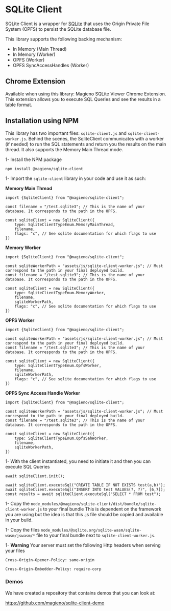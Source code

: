 # SQLite Client

SQLite Client is a wrapper for [SQLite](https://github.com/sqlite/sqlite-wasm) that uses the Origin Private File System (OPFS) to persist the SQLite database file.

This library supports the following backing mechanism:
* In Memory (Main Thread)
* In Memory (Worker)
* OPFS (Worker)
* OPFS SyncAccessHandles (Worker)

## Chrome Extension
Available when using this library: Magieno SQLite Viewer Chrome Extension. This extension allows you to execute SQL Queries and see the results in a table format. 

## Installation using NPM

This library has two important files: `sqlite-client.js` and `sqlite-client-worker.js`. 
Behind the scenes, the SqliteClient communicates with a worker (if needed) to run the SQL statements and return you the results
on the main thread. It also supports the Memory Main Thread mode.

1- Install the NPM package

```
npm install @magieno/sqlite-client
```

1- Import the `sqlite-client` library in your code and use it as such:

**Memory Main Thread**
```
import {SqliteClient} from "@magieno/sqlite-client";

const filename = "/test.sqlite3"; // This is the name of your database. It corresponds to the path in the OPFS.

const sqliteClient = new SqliteClient({
    type: SqliteClientTypeEnum.MemoryMainThread,
    filename,
    flags: "c", // See sqlite documentation for which flags to use    
})
```

**Memory Worker**
```
import {SqliteClient} from "@magieno/sqlite-client";

const sqliteWorkerPath = "assets/js/sqlite-client-worker.js"; // Must correspond to the path in your final deployed build.
const filename = "/test.sqlite3"; // This is the name of your database. It corresponds to the path in the OPFS.

const sqliteClient = new SqliteClient({
    type: SqliteClientTypeEnum.MemoryWorker,
    filename,
    sqliteWorkerPath,
    flags: "c", // See sqlite documentation for which flags to use
})
```

**OPFS Worker**
```
import {SqliteClient} from "@magieno/sqlite-client";

const sqliteWorkerPath = "assets/js/sqlite-client-worker.js"; // Must correspond to the path in your final deployed build.
const filename = "/test.sqlite3"; // This is the name of your database. It corresponds to the path in the OPFS.

const sqliteClient = new SqliteClient({
    type: SqliteClientTypeEnum.OpfsWorker,
    filename,
    sqliteWorkerPath,
    flags: "c", // See sqlite documentation for which flags to use
})
```

**OPFS Sync Access Handle Worker**
```
import {SqliteClient} from "@magieno/sqlite-client";

const sqliteWorkerPath = "assets/js/sqlite-client-worker.js"; // Must correspond to the path in your final deployed build.
const filename = "/test.sqlite3"; // This is the name of your database. It corresponds to the path in the OPFS.

const sqliteClient = new SqliteClient({
    type: SqliteClientTypeEnum.OpfsSahWorker,
    filename,
    sqliteWorkerPath,
})
```

1- With the client instantiated, you need to initiate it and then you can execute SQL Queries

```
await sqliteClient.init();

await sqliteClient.executeSql("CREATE TABLE IF NOT EXISTS test(a,b)");
await sqliteClient.executeSql("INSERT INTO test VALUES(?, ?)", [6,7]);
const results = await sqliteClient.executeSql("SELECT * FROM test");
```

1- Copy the `node_modules/@magieno/sqlite-client/dist/bundle/sqlite-client-worker.js` to your final bundle
This is dependent on the framework you are using but the idea is that this .js file should be copied and available in your build.

1- Copy the files `node_modules/@sqlite.org/sqlite-wasm/sqlite-wasm/jswasm/*` file to your final bundle next to `sqlite-client-worker.js`.

1- **Warning** Your server must set the following Http headers when serving your files

`Cross-Origin-Opener-Policy: same-origin`

`Cross-Origin-Embedder-Policy: require-corp`

### Demos
We have created a repository that contains demos that you can look at: 

https://github.com/magieno/sqlite-client-demo

